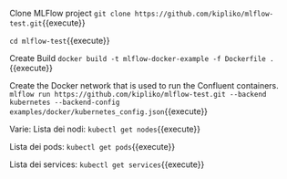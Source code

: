 Clone MLFlow project
`git clone https://github.com/kipliko/mlflow-test.git`{{execute}}

`cd mlflow-test`{{execute}}

Create Build
`docker build -t mlflow-docker-example -f Dockerfile .`{{execute}}

Create the Docker network that is used to run the Confluent containers.
`mlflow run https://github.com/kipliko/mlflow-test.git --backend kubernetes --backend-config examples/docker/kubernetes_config.json`{{execute}}

Varie:
Lista dei nodi: `kubectl get nodes`{{execute}}

Lista dei pods: `kubectl get pods`{{execute}}

Lista dei services: `kubectl get services`{{execute}}